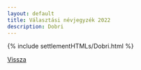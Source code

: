 ```yaml
---
layout: default
title: Választási névjegyzék 2022
description: Dobri
---
```


{% include settlementHTMLs/Dobri.html %}

[Vissza](./)